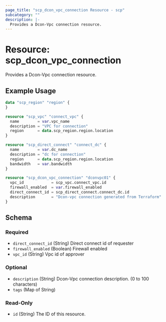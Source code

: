 ```yaml
---
page_title: "scp_dcon_vpc_connection Resource - scp"
subcategory: ""
description: |-
  Provides a Dcon-Vpc connection resource.
---
```


# Resource: scp_dcon_vpc_connection

Provides a Dcon-Vpc connection resource.


## Example Usage

```terraform
data "scp_region" "region" {
}

resource "scp_vpc" "connect_vpc" {
  name        = var.vpc_name
  description = "VPC for connection"
  region      = data.scp_region.region.location
}

resource "scp_direct_connect" "connect_dc" {
  name        = var.dc_name
  description = "dc for connection"
  region      = data.scp_region.region.location
  bandwidth   = var.bandwidth
}

resource "scp_dcon_vpc_connection" "dconvpc01" {
  vpc_id            = scp_vpc.connect_vpc.id
  firewall_enabled  = var.firewall_enabled
  direct_connect_id = scp_direct_connect.connect_dc.id
  description       = "Dcon-vpc connection generated from Terraform"
}
```

<!-- schema generated by tfplugindocs -->
## Schema

### Required

- `direct_connect_id` (String) Direct connect id of requester
- `firewall_enabled` (Boolean) Firewall enabled
- `vpc_id` (String) Vpc id of approver

### Optional

- `description` (String) Dcon-Vpc connection description. (0 to 100 characters)
- `tags` (Map of String)

### Read-Only

- `id` (String) The ID of this resource.
